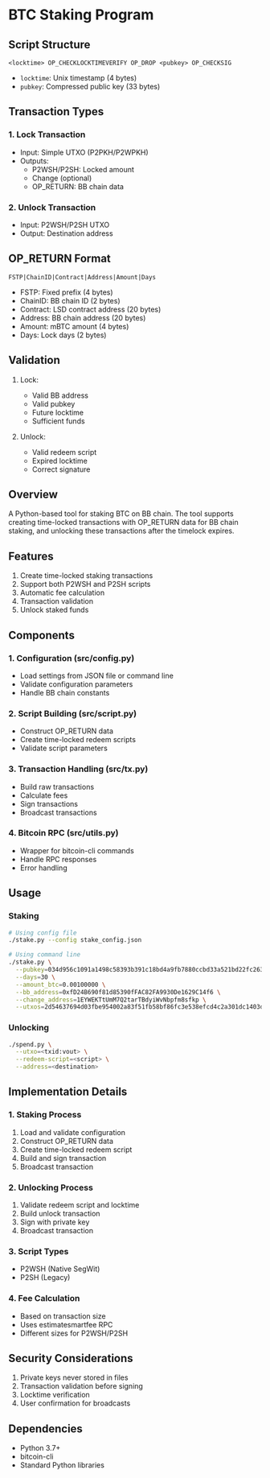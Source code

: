 # BTC Staking Program

## Script Structure

```
<locktime> OP_CHECKLOCKTIMEVERIFY OP_DROP <pubkey> OP_CHECKSIG
```

- `locktime`: Unix timestamp (4 bytes)
- `pubkey`: Compressed public key (33 bytes)

## Transaction Types

### 1. Lock Transaction

- Input: Simple UTXO (P2PKH/P2WPKH)
- Outputs:
  - P2WSH/P2SH: Locked amount
  - Change (optional)
  - OP_RETURN: BB chain data

### 2. Unlock Transaction

- Input: P2WSH/P2SH UTXO
- Output: Destination address

## OP_RETURN Format

```
FSTP|ChainID|Contract|Address|Amount|Days
```

- FSTP: Fixed prefix (4 bytes)
- ChainID: BB chain ID (2 bytes)
- Contract: LSD contract address (20 bytes)
- Address: BB chain address (20 bytes)
- Amount: mBTC amount (4 bytes)
- Days: Lock days (2 bytes)

## Validation

1. Lock:
   - Valid BB address
   - Valid pubkey
   - Future locktime
   - Sufficient funds

2. Unlock:
   - Valid redeem script
   - Expired locktime
   - Correct signature

## Overview
A Python-based tool for staking BTC on BB chain. The tool supports creating time-locked transactions with OP_RETURN data for BB chain staking, and unlocking these transactions after the timelock expires.

## Features
1. Create time-locked staking transactions
2. Support both P2WSH and P2SH scripts
3. Automatic fee calculation
4. Transaction validation
5. Unlock staked funds

## Components

### 1. Configuration (src/config.py)
- Load settings from JSON file or command line
- Validate configuration parameters
- Handle BB chain constants

### 2. Script Building (src/script.py)
- Construct OP_RETURN data
- Create time-locked redeem scripts
- Validate script parameters

### 3. Transaction Handling (src/tx.py)
- Build raw transactions
- Calculate fees
- Sign transactions
- Broadcast transactions

### 4. Bitcoin RPC (src/utils.py)
- Wrapper for bitcoin-cli commands
- Handle RPC responses
- Error handling

## Usage

### Staking
```bash
# Using config file
./stake.py --config stake_config.json

# Using command line
./stake.py \
  --pubkey=034d956c1091a1498c58393b391c18bd4a9fb7880ccbd33a521bd22fc263f7e1a1 \
  --days=30 \
  --amount_btc=0.00100000 \
  --bb_address=0xfD24B690f81d85390fFAC82FA9930De1629C14f6 \
  --change_address=1EYWEKTtUmM7Q2tarTBdyiWvNbpfm8sfkp \
  --utxos=2d54637694d03fbe954002a83f51fb58bf86fc3e538efcd4c2a301dc1403d467:0
```

### Unlocking
```bash
./spend.py \
  --utxo=<txid:vout> \
  --redeem-script=<script> \
  --address=<destination>
```

## Implementation Details

### 1. Staking Process
1. Load and validate configuration
2. Construct OP_RETURN data
3. Create time-locked redeem script
4. Build and sign transaction
5. Broadcast transaction

### 2. Unlocking Process
1. Validate redeem script and locktime
2. Build unlock transaction
3. Sign with private key
4. Broadcast transaction

### 3. Script Types
- P2WSH (Native SegWit)
- P2SH (Legacy)

### 4. Fee Calculation
- Based on transaction size
- Uses estimatesmartfee RPC
- Different sizes for P2WSH/P2SH

## Security Considerations
1. Private keys never stored in files
2. Transaction validation before signing
3. Locktime verification
4. User confirmation for broadcasts

## Dependencies
- Python 3.7+
- bitcoin-cli
- Standard Python libraries 